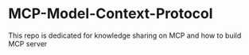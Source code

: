 # MCP-Model-Context-Protocol
This repo is dedicated for knowledge sharing on MCP and how to build MCP server
